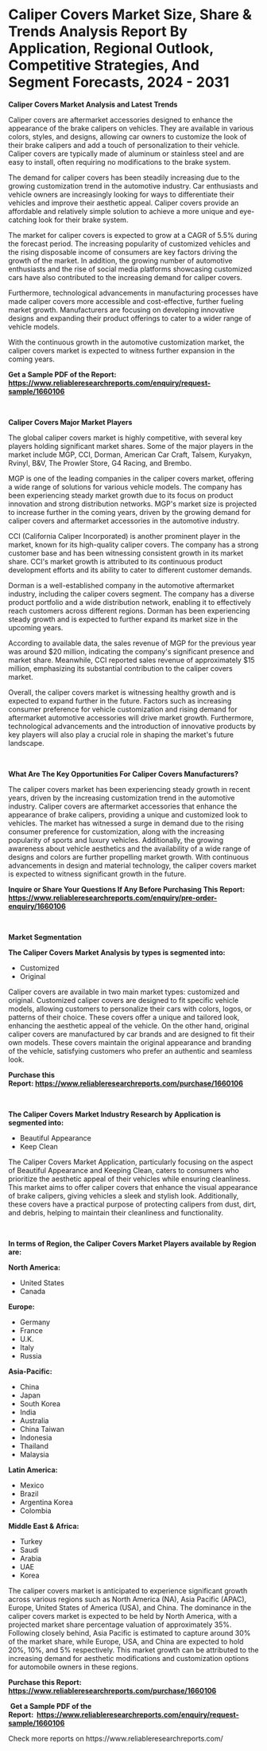 <p><h1>Caliper Covers Market Size, Share & Trends Analysis Report By Application, Regional Outlook, Competitive Strategies, And Segment Forecasts, 2024 - 2031</h1></p><p><strong>Caliper Covers Market Analysis and Latest Trends</strong></p>
<p><p>Caliper covers are aftermarket accessories designed to enhance the appearance of the brake calipers on vehicles. They are available in various colors, styles, and designs, allowing car owners to customize the look of their brake calipers and add a touch of personalization to their vehicle. Caliper covers are typically made of aluminum or stainless steel and are easy to install, often requiring no modifications to the brake system.</p><p>The demand for caliper covers has been steadily increasing due to the growing customization trend in the automotive industry. Car enthusiasts and vehicle owners are increasingly looking for ways to differentiate their vehicles and improve their aesthetic appeal. Caliper covers provide an affordable and relatively simple solution to achieve a more unique and eye-catching look for their brake system.</p><p>The market for caliper covers is expected to grow at a CAGR of 5.5% during the forecast period. The increasing popularity of customized vehicles and the rising disposable income of consumers are key factors driving the growth of the market. In addition, the growing number of automotive enthusiasts and the rise of social media platforms showcasing customized cars have also contributed to the increasing demand for caliper covers.</p><p>Furthermore, technological advancements in manufacturing processes have made caliper covers more accessible and cost-effective, further fueling market growth. Manufacturers are focusing on developing innovative designs and expanding their product offerings to cater to a wider range of vehicle models.</p><p>With the continuous growth in the automotive customization market, the caliper covers market is expected to witness further expansion in the coming years.</p></p>
<p><strong>Get a Sample PDF of the Report:&nbsp; <a href="https://www.reliableresearchreports.com/enquiry/request-sample/1660106">https://www.reliableresearchreports.com/enquiry/request-sample/1660106</a></strong></p>
<p>&nbsp;</p>
<p><strong>Caliper Covers Major Market Players</strong></p>
<p><p>The global caliper covers market is highly competitive, with several key players holding significant market shares. Some of the major players in the market include MGP, CCI, Dorman, American Car Craft, Talsem, Kuryakyn, Rvinyl, B&V, The Prowler Store, G4 Racing, and Brembo.</p><p>MGP is one of the leading companies in the caliper covers market, offering a wide range of solutions for various vehicle models. The company has been experiencing steady market growth due to its focus on product innovation and strong distribution networks. MGP's market size is projected to increase further in the coming years, driven by the growing demand for caliper covers and aftermarket accessories in the automotive industry.</p><p>CCI (California Caliper Incorporated) is another prominent player in the market, known for its high-quality caliper covers. The company has a strong customer base and has been witnessing consistent growth in its market share. CCI's market growth is attributed to its continuous product development efforts and its ability to cater to different customer demands.</p><p>Dorman is a well-established company in the automotive aftermarket industry, including the caliper covers segment. The company has a diverse product portfolio and a wide distribution network, enabling it to effectively reach customers across different regions. Dorman has been experiencing steady growth and is expected to further expand its market size in the upcoming years.</p><p>According to available data, the sales revenue of MGP for the previous year was around $20 million, indicating the company's significant presence and market share. Meanwhile, CCI reported sales revenue of approximately $15 million, emphasizing its substantial contribution to the caliper covers market.</p><p>Overall, the caliper covers market is witnessing healthy growth and is expected to expand further in the future. Factors such as increasing consumer preference for vehicle customization and rising demand for aftermarket automotive accessories will drive market growth. Furthermore, technological advancements and the introduction of innovative products by key players will also play a crucial role in shaping the market's future landscape.</p></p>
<p>&nbsp;</p>
<p><strong>What Are The Key Opportunities For Caliper Covers Manufacturers?</strong></p>
<p><p>The caliper covers market has been experiencing steady growth in recent years, driven by the increasing customization trend in the automotive industry. Caliper covers are aftermarket accessories that enhance the appearance of brake calipers, providing a unique and customized look to vehicles. The market has witnessed a surge in demand due to the rising consumer preference for customization, along with the increasing popularity of sports and luxury vehicles. Additionally, the growing awareness about vehicle aesthetics and the availability of a wide range of designs and colors are further propelling market growth. With continuous advancements in design and material technology, the caliper covers market is expected to witness significant growth in the future.</p></p>
<p><strong>Inquire or Share Your Questions If Any Before Purchasing This Report: <a href="https://www.reliableresearchreports.com/enquiry/pre-order-enquiry/1660106">https://www.reliableresearchreports.com/enquiry/pre-order-enquiry/1660106</a></strong></p>
<p>&nbsp;</p>
<p><strong>Market Segmentation</strong></p>
<p><strong>The Caliper Covers Market Analysis by types is segmented into:</strong></p>
<p><ul><li>Customized</li><li>Original</li></ul></p>
<p><p>Caliper covers are available in two main market types: customized and original. Customized caliper covers are designed to fit specific vehicle models, allowing customers to personalize their cars with colors, logos, or patterns of their choice. These covers offer a unique and tailored look, enhancing the aesthetic appeal of the vehicle. On the other hand, original caliper covers are manufactured by car brands and are designed to fit their own models. These covers maintain the original appearance and branding of the vehicle, satisfying customers who prefer an authentic and seamless look.</p></p>
<p><strong>Purchase this Report:&nbsp;<a href="https://www.reliableresearchreports.com/purchase/1660106">https://www.reliableresearchreports.com/purchase/1660106</a></strong></p>
<p>&nbsp;</p>
<p><strong>The Caliper Covers Market Industry Research by Application is segmented into:</strong></p>
<p><ul><li>Beautiful Appearance</li><li>Keep Clean</li></ul></p>
<p><p>The Caliper Covers Market Application, particularly focusing on the aspect of Beautiful Appearance and Keeping Clean, caters to consumers who prioritize the aesthetic appeal of their vehicles while ensuring cleanliness. This market aims to offer caliper covers that enhance the visual appearance of brake calipers, giving vehicles a sleek and stylish look. Additionally, these covers have a practical purpose of protecting calipers from dust, dirt, and debris, helping to maintain their cleanliness and functionality.</p></p>
<p>&nbsp;</p>
<p><strong>In terms of Region, the Caliper Covers Market Players available by Region are:</strong></p>
<p>
    <p> <strong> North America: </strong>
        <ul>
            <li>United States</li>
            <li>Canada</li>
        </ul>
        </p> 
    <p> <strong> Europe: </strong>
        <ul>
            <li>Germany</li>
            <li>France</li>
            <li>U.K.</li>
            <li>Italy</li>
            <li>Russia</li>
        </ul>
        </p> 
    <p> <strong> Asia-Pacific: </strong>
        <ul>
            <li>China</li>
            <li>Japan</li>
            <li>South Korea</li>
            <li>India</li>
            <li>Australia</li>
            <li>China Taiwan</li>
            <li>Indonesia</li>
            <li>Thailand</li>
            <li>Malaysia</li>
        </ul>
        </p> 
    <p> <strong> Latin America: </strong>
        <ul>
            <li>Mexico</li>
            <li>Brazil</li>
            <li>Argentina Korea</li>
            <li>Colombia</li>
        </ul>
        </p> 
    <p> <strong> Middle East & Africa: </strong>
        <ul>
            <li>Turkey</li>
            <li>Saudi</li>
            <li>Arabia</li>
            <li>UAE</li>
            <li>Korea</li>
        </ul>
    </p>
    </p>
<p><p>The caliper covers market is anticipated to experience significant growth across various regions such as North America (NA), Asia Pacific (APAC), Europe, United States of America (USA), and China. The dominance in the caliper covers market is expected to be held by North America, with a projected market share percentage valuation of approximately 35%. Following closely behind, Asia Pacific is estimated to capture around 30% of the market share, while Europe, USA, and China are expected to hold 20%, 10%, and 5% respectively. This market growth can be attributed to the increasing demand for aesthetic modifications and customization options for automobile owners in these regions.</p></p>
<p><strong>Purchase this Report: <a href="https://www.reliableresearchreports.com/purchase/1660106">https://www.reliableresearchreports.com/purchase/1660106</a></strong></p>
<p>&nbsp;<strong>Get a Sample PDF of the Report:&nbsp;&nbsp;<a href="https://www.reliableresearchreports.com/enquiry/request-sample/1660106">https://www.reliableresearchreports.com/enquiry/request-sample/1660106</a></strong></p>
<p><strong></strong></p>
<p>Check more reports on https://www.reliableresearchreports.com/</p>
